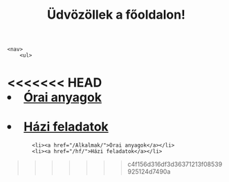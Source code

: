 <!DOCTYPE html>
<html>
<head>
    <meta charset="UTF-8">
    <title>Főoldal</title>
</head>
<body>
    <header>
        <h1>Üdvözöllek a főoldalon!</h1>
    </header>
    
    <nav>
        <ul>
<<<<<<< HEAD
            <li><a href="/Alkalmak/index.html">Órai anyagok</a></li>                   
            <li><a href="/hf/index.html">Házi feladatok</a></li>
=======
            <li><a href="/Alkalmak/">Órai anyagok</a></li>
            <li><a href="/hf/">Házi feladatok</a></li>
>>>>>>> c4f156d316df3d36371213f08539925124d7490a
        </ul>
    </nav>    
    
</body>
</html>
